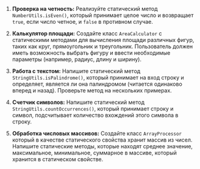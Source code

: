 1. **Проверка на четность:**
   Реализуйте статический метод `NumberUtils.isEven()`, который принимает целое число и возвращает `true`, если число четное, и `false` в противном случае.

2. **Калькулятор площади:**
   Создайте класс `AreaCalculator` с статическими методами для вычисления площади различных фигур, таких как круг, прямоугольник и треугольник. Пользователь должен иметь возможность выбрать фигуру и ввести необходимые параметры (например, радиус, длину и ширину).

3. **Работа с текстом:**
   Напишите статический метод `StringUtils.isPalindrome()`, который принимает на вход строку и определяет, является ли она палиндромом (читается одинаково вперед и назад). Проверьте метод на нескольких примерах.

4. **Счетчик символов:**
   Напишите статический метод `StringUtils.countOccurrences()`, который принимает строку и символ, подсчитывает количество вхождений этого символа в строку.

5. **Обработка числовых массивов:**
   Создайте класс `ArrayProcessor` который в качестве статического свойства хранит массив из чисел.
   Напишите статические методы, которые находят среднее значение, максимальное, минимальное, суммарное в массиве, который хранится в статическом свойстве.